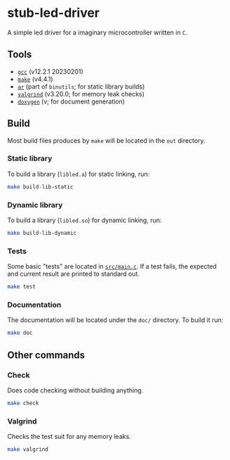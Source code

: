 # stub-led-driver

A simple led driver for a imaginary microcontroller written in `C`.

## Tools

- [`gcc`](https://gcc.gnu.org/) (v12.2.1 20230201)
- [`make`](https://www.gnu.org/software/make/) (v4.4.1)
- [`ar`](https://en.wikipedia.org/wiki/Ar_(Unix)) (part of `binutils`; for static library builds)
- [`valgrind`](https://valgrind.org/) (v3.20.0; for memory leak checks)
- [`doxygen`]() (v; for document generation)

## Build

Most build files produces by `make` will be located in the `out` directory.

### Static library

To build a library (`libled.a`) for static linking, run:

```sh
make build-lib-static
```

### Dynamic library

To build a library (`libled.so`) for dynamic linking, run:

```sh
make build-lib-dynamic
```

### Tests

Some basic "tests" are located in [`src/main.c`](src/main.c).
If a test fails, the expected and current result are printed to standard out.

```sh
make test
```

### Documentation

The documentation will be located under the `doc/` directory.
To build it run:

```sh
make doc
```

## Other commands

### Check

Does code checking without building anything.

```sh
make check
```

### Valgrind

Checks the test suit for any memory leaks.

```sh
make valgrind
```
